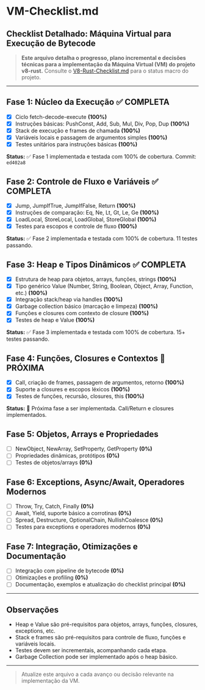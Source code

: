 # VM-Checklist.md

## Checklist Detalhado: Máquina Virtual para Execução de Bytecode

> **Este arquivo detalha o progresso, plano incremental e decisões técnicas para a implementação da Máquina Virtual (VM) do projeto v8-rust.**
> Consulte o [V8-Rust-Checklist.md](./V8-Rust-Checklist.md) para o status macro do projeto.

---

## Fase 1: Núcleo da Execução ✅ COMPLETA
- [x] Ciclo fetch-decode-execute **(100%)**
- [x] Instruções básicas: PushConst, Add, Sub, Mul, Div, Pop, Dup **(100%)**
- [x] Stack de execução e frames de chamada **(100%)**
- [x] Variáveis locais e passagem de argumentos simples **(100%)**
- [x] Testes unitários para instruções básicas **(100%)**

**Status:** ✅ Fase 1 implementada e testada com 100% de cobertura. Commit: `ed402a8`

## Fase 2: Controle de Fluxo e Variáveis ✅ COMPLETA
- [x] Jump, JumpIfTrue, JumpIfFalse, Return **(100%)**
- [x] Instruções de comparação: Eq, Ne, Lt, Gt, Le, Ge **(100%)**
- [x] LoadLocal, StoreLocal, LoadGlobal, StoreGlobal **(100%)**
- [x] Testes para escopos e controle de fluxo **(100%)**

**Status:** ✅ Fase 2 implementada e testada com 100% de cobertura. 11 testes passando.

## Fase 3: Heap e Tipos Dinâmicos ✅ COMPLETA
- [x] Estrutura de heap para objetos, arrays, funções, strings **(100%)**
- [x] Tipo genérico Value (Number, String, Boolean, Object, Array, Function, etc.) **(100%)**
- [x] Integração stack/heap via handles **(100%)**
- [x] Garbage collection básico (marcação e limpeza) **(100%)**
- [x] Funções e closures com contexto de closure **(100%)**
- [x] Testes de heap e Value **(100%)**

**Status:** ✅ Fase 3 implementada e testada com 100% de cobertura. 15+ testes passando.

## Fase 4: Funções, Closures e Contextos 🚀 PRÓXIMA
- [x] Call, criação de frames, passagem de argumentos, retorno **(100%)**
- [x] Suporte a closures e escopos léxicos **(100%)**
- [x] Testes de funções, recursão, closures, this **(100%)**

**Status:** 🚀 Próxima fase a ser implementada. Call/Return e closures implementados.

## Fase 5: Objetos, Arrays e Propriedades
- [ ] NewObject, NewArray, SetProperty, GetProperty **(0%)**
- [ ] Propriedades dinâmicas, protótipos **(0%)**
- [ ] Testes de objetos/arrays **(0%)**

## Fase 6: Exceptions, Async/Await, Operadores Modernos
- [ ] Throw, Try, Catch, Finally **(0%)**
- [ ] Await, Yield, suporte básico a corrotinas **(0%)**
- [ ] Spread, Destructure, OptionalChain, NullishCoalesce **(0%)**
- [ ] Testes para exceptions e operadores modernos **(0%)**

## Fase 7: Integração, Otimizações e Documentação
- [ ] Integração com pipeline de bytecode **(0%)**
- [ ] Otimizações e profiling **(0%)**
- [ ] Documentação, exemplos e atualização do checklist principal **(0%)**

---

## Observações
- Heap e Value são pré-requisitos para objetos, arrays, funções, closures, exceptions, etc.
- Stack e frames são pré-requisitos para controle de fluxo, funções e variáveis locais.
- Testes devem ser incrementais, acompanhando cada etapa.
- Garbage Collection pode ser implementado após o heap básico.

---

> Atualize este arquivo a cada avanço ou decisão relevante na implementação da VM. 